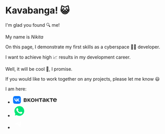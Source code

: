 # Kavabanga! 😺

I'm glad you found 🔍 me!

My name is _Nikita_

On this page, I demonstrate my first skills as a cyberspace 🐱‍🚀 developer.

I want to achieve high 📈 results in my development career.

Well, it will be cool 💯, I promise.

If you would like to work together on any projects, please let me know 😃


I am here:

- [<svg width="136" height="24" fill="none" xmlns="http://www.w3.org/2000/svg"><g clip-path="url(#new_logo_vk_with_text__a)"><g clip-path="url(#new_logo_vk_with_text__b)"><path fill-rule="evenodd" clip-rule="evenodd" d="M67 12.5c0 3.34-2.43 5.5-5.88 5.5-3.45 0-5.88-2.16-5.88-5.5S57.67 7 61.12 7C64.57 7 67 9.16 67 12.5Zm-9.22 0c0 2.07 1.35 3.5 3.34 3.5s3.34-1.43 3.34-3.5-1.35-3.45-3.34-3.45-3.34 1.38-3.34 3.45Zm-17.03-.21c.95-.44 1.56-1.18 1.56-2.33 0-1.73-1.58-2.96-3.87-2.96h-5.27v11h5.5c2.37 0 4.02-1.29 4.02-3.05 0-1.33-.87-2.32-1.94-2.66ZM35.6 9.01h2.83c.85 0 1.44.5 1.44 1.2s-.6 1.2-1.44 1.2h-2.83V9ZM38.67 16h-3.06V13.3h3.06c.96 0 1.59.55 1.59 1.36 0 .8-.63 1.33-1.59 1.33ZM51.84 18h3.19l-5.06-5.71L54.61 7h-2.9l-3.68 4.27h-.6V7H45v11h2.44v-4.38h.59l3.8 4.38ZM76.47 7v4.34h-4.93V7H69.1v11h2.43v-4.44h4.93V18h2.43V7h-2.43ZM86.9 18h-2.44V9.22h-3.8V7H90.7v2.22h-3.8V18Zm9.7-11c-2.14 0-4.02.89-4.57 2.8l2.24.37a2.38 2.38 0 0 1 2.2-1.25c1.33 0 2.12.9 2.22 2.33h-2.37c-3.23 0-4.84 1.42-4.84 3.45 0 2.05 1.59 3.3 3.83 3.3 1.8 0 3-.82 3.53-1.73l.5 1.73h1.8v-6.18c0-3.19-1.73-4.82-4.54-4.82Zm-.72 9.16c-1.19 0-1.95-.61-1.95-1.57 0-.84.62-1.43 2.48-1.43h2.3c0 1.8-1.14 3-2.83 3ZM113.73 18h-3.2l-3.8-4.38h-.6V18h-2.42V7h2.43v4.27h.59L110.4 7h2.9l-4.63 5.29 5.05 5.71Zm4.27 0h2.44V9.22h3.8V7H114.2v2.22h3.8V18Zm12.3-11c3.33 0 5.7 2.2 5.7 5.37 0 .3-.02.55-.04.79h-8.84c.23 1.69 1.46 2.83 3.32 2.83 1.29 0 2.3-.55 2.83-1.33l2.29.38c-.83 2.1-2.98 2.96-5.27 2.96-3.34 0-5.71-2.18-5.71-5.5s2.37-5.5 5.71-5.5Zm3.06 4.25A3.06 3.06 0 0 0 130.29 9a3 3 0 0 0-3.02 2.25h6.09Z" fill="currentColor"></path><path d="M11.5 24h1c5.44 0 8.15 0 9.83-1.68C24 20.64 24 17.92 24 12.5v-1.02c0-5.4 0-8.12-1.67-9.8C20.65 0 17.93 0 12.5 0h-1C6.06 0 3.35 0 1.67 1.68 0 3.36 0 6.08 0 11.5v1.02c0 5.4 0 8.12 1.68 9.8C3.36 24 6.08 24 11.5 24Z" fill="#07F"></path><path d="M12.77 17.29c-5.47 0-8.59-3.75-8.72-9.99h2.74c.09 4.58 2.11 6.52 3.71 6.92V7.3h2.58v3.95c1.58-.17 3.24-1.97 3.8-3.95h2.58a7.62 7.62 0 0 1-3.51 4.98 7.9 7.9 0 0 1 4.11 5.01h-2.84a4.94 4.94 0 0 0-4.14-3.57v3.57h-.31Z" fill="#fff"></path></g></g><defs><clipPath id="new_logo_vk_with_text__a"><path fill="#fff" transform="translate(.001)" d="M0 0h136v24H0z"></path></clipPath><clipPath id="new_logo_vk_with_text__b"><path fill="#fff" transform="translate(0 -12)" d="M0 0h136v48H0z"></path></clipPath></defs></svg>](https://vk.com/ku_la)
- [<svg xmlns="http://www.w3.org/2000/svg" width="39" height="39" viewBox="0 0 39 39"><path fill="#00E676" d="M10.7 32.8l.6.3c2.5 1.5 5.3 2.2 8.1 2.2 8.8 0 16-7.2 16-16 0-4.2-1.7-8.3-4.7-11.3s-7-4.7-11.3-4.7c-8.8 0-16 7.2-15.9 16.1 0 3 .9 5.9 2.4 8.4l.4.6-1.6 5.9 6-1.5z"></path><path fill="#FFF" d="M32.4 6.4C29 2.9 24.3 1 19.5 1 9.3 1 1.1 9.3 1.2 19.4c0 3.2.9 6.3 2.4 9.1L1 38l9.7-2.5c2.7 1.5 5.7 2.2 8.7 2.2 10.1 0 18.3-8.3 18.3-18.4 0-4.9-1.9-9.5-5.3-12.9zM19.5 34.6c-2.7 0-5.4-.7-7.7-2.1l-.6-.3-5.8 1.5L6.9 28l-.4-.6c-4.4-7.1-2.3-16.5 4.9-20.9s16.5-2.3 20.9 4.9 2.3 16.5-4.9 20.9c-2.3 1.5-5.1 2.3-7.9 2.3zm8.8-11.1l-1.1-.5s-1.6-.7-2.6-1.2c-.1 0-.2-.1-.3-.1-.3 0-.5.1-.7.2 0 0-.1.1-1.5 1.7-.1.2-.3.3-.5.3h-.1c-.1 0-.3-.1-.4-.2l-.5-.2c-1.1-.5-2.1-1.1-2.9-1.9-.2-.2-.5-.4-.7-.6-.7-.7-1.4-1.5-1.9-2.4l-.1-.2c-.1-.1-.1-.2-.2-.4 0-.2 0-.4.1-.5 0 0 .4-.5.7-.8.2-.2.3-.5.5-.7.2-.3.3-.7.2-1-.1-.5-1.3-3.2-1.6-3.8-.2-.3-.4-.4-.7-.5h-1.1c-.2 0-.4.1-.6.1l-.1.1c-.2.1-.4.3-.6.4-.2.2-.3.4-.5.6-.7.9-1.1 2-1.1 3.1 0 .8.2 1.6.5 2.3l.1.3c.9 1.9 2.1 3.6 3.7 5.1l.4.4c.3.3.6.5.8.8 2.1 1.8 4.5 3.1 7.2 3.8.3.1.7.1 1 .2h1c.5 0 1.1-.2 1.5-.4.3-.2.5-.2.7-.4l.2-.2c.2-.2.4-.3.6-.5s.4-.4.5-.6c.2-.4.3-.9.4-1.4v-.7s-.1-.1-.3-.2z"></path></svg>](https://wa.me/79383027506?text=%D0%9F%D1%80%D0%B8%D0%B2%D0%B5%D1%82!%20%F0%9F%91%8B)
- [<svg class="tgme_logo" height="34" viewBox="0 0 133 34" width="133" xmlns="http://www.w3.org/2000/svg">
              <g fill="none" fill-rule="evenodd">
                <circle cx="17" cy="17" fill="var(--accent-btn-color)" r="17"></circle><path d="m7.06510669 16.9258959c5.22739451-2.1065178 8.71314291-3.4952633 10.45724521-4.1662364 4.9797665-1.9157646 6.0145193-2.2485535 6.6889567-2.2595423.1483363-.0024169.480005.0315855.6948461.192827.1814076.1361492.23132.3200675.2552048.4491519.0238847.1290844.0536269.4231419.0299841.65291-.2698553 2.6225356-1.4375148 8.986738-2.0315537 11.9240228-.2513602 1.2428753-.7499132 1.5088847-1.2290685 1.5496672-1.0413153.0886298-1.8284257-.4857912-2.8369905-1.0972863-1.5782048-.9568691-2.5327083-1.3984317-4.0646293-2.3321592-1.7703998-1.0790837-.212559-1.583655.7963867-2.5529189.2640459-.2536609 4.7753906-4.3097041 4.755976-4.431706-.0070494-.0442984-.1409018-.481649-.2457499-.5678447-.104848-.0861957-.2595946-.0567202-.3712641-.033278-.1582881.0332286-2.6794907 1.5745492-7.5636077 4.6239616-.715635.4545193-1.3638349.6759763-1.9445998.6643712-.64024672-.0127938-1.87182452-.334829-2.78737602-.6100966-1.12296117-.3376271-1.53748501-.4966332-1.45976769-1.0700283.04048-.2986597.32581586-.610598.8560076-.935815z" fill="#fff"></path><path d="m49.4 24v-12.562h-4.224v-2.266h11.198v2.266h-4.268v12.562zm16.094-4.598h-7.172c.066 1.936 1.562 2.772 3.3 2.772 1.254 0 2.134-.198 2.97-.484l.396 1.848c-.924.396-2.2.682-3.74.682-3.476 0-5.522-2.134-5.522-5.412 0-2.97 1.804-5.764 5.236-5.764 3.476 0 4.62 2.86 4.62 5.214 0 .506-.044.902-.088 1.144zm-7.172-1.892h4.708c.022-.99-.418-2.618-2.222-2.618-1.672 0-2.376 1.518-2.486 2.618zm9.538 6.49v-15.62h2.706v15.62zm14.84-4.598h-7.172c.066 1.936 1.562 2.772 3.3 2.772 1.254 0 2.134-.198 2.97-.484l.396 1.848c-.924.396-2.2.682-3.74.682-3.476 0-5.522-2.134-5.522-5.412 0-2.97 1.804-5.764 5.236-5.764 3.476 0 4.62 2.86 4.62 5.214 0 .506-.044.902-.088 1.144zm-7.172-1.892h4.708c.022-.99-.418-2.618-2.222-2.618-1.672 0-2.376 1.518-2.486 2.618zm19.24-1.144v6.072c0 2.244-.462 3.85-1.584 4.862-1.1.99-2.662 1.298-4.136 1.298-1.364 0-2.816-.308-3.74-.858l.594-2.046c.682.396 1.826.814 3.124.814 1.76 0 3.08-.924 3.08-3.234v-.924h-.044c-.616.946-1.694 1.584-3.124 1.584-2.662 0-4.554-2.2-4.554-5.236 0-3.52 2.288-5.654 4.862-5.654 1.65 0 2.596.792 3.102 1.672h.044l.11-1.43h2.354c-.044.726-.088 1.606-.088 3.08zm-2.706 2.948v-1.738c0-.264-.022-.506-.088-.726-.286-.99-1.056-1.738-2.2-1.738-1.518 0-2.64 1.32-2.64 3.498 0 1.826.924 3.3 2.618 3.3 1.012 0 1.892-.66 2.2-1.65.088-.264.11-.638.11-.946zm5.622 4.686v-7.26c0-1.452-.022-2.508-.088-3.454h2.332l.11 2.024h.066c.528-1.496 1.782-2.266 2.948-2.266.264 0 .418.022.638.066v2.53c-.242-.044-.484-.066-.814-.066-1.276 0-2.178.814-2.42 2.046-.044.242-.066.528-.066.814v5.566zm16.05-6.424v3.85c0 .968.044 1.914.176 2.574h-2.442l-.198-1.188h-.066c-.638.836-1.76 1.43-3.168 1.43-2.156 0-3.366-1.562-3.366-3.19 0-2.684 2.398-4.07 6.358-4.048v-.176c0-.704-.286-1.87-2.178-1.87-1.056 0-2.156.33-2.882.792l-.528-1.76c.792-.484 2.178-.946 3.872-.946 3.432 0 4.422 2.178 4.422 4.532zm-2.64 2.662v-1.474c-1.914-.022-3.74.374-3.74 2.002 0 1.056.682 1.54 1.54 1.54 1.1 0 1.87-.704 2.134-1.474.066-.198.066-.396.066-.594zm5.6 3.762v-7.524c0-1.232-.044-2.266-.088-3.19h2.31l.132 1.584h.066c.506-.836 1.474-1.826 3.3-1.826 1.408 0 2.508.792 2.97 1.98h.044c.374-.594.814-1.034 1.298-1.342.616-.418 1.298-.638 2.2-.638 1.76 0 3.564 1.21 3.564 4.642v6.314h-2.64v-5.918c0-1.782-.616-2.838-1.914-2.838-.924 0-1.606.66-1.892 1.43-.088.242-.132.594-.132.902v6.424h-2.64v-6.204c0-1.496-.594-2.552-1.848-2.552-1.012 0-1.694.792-1.958 1.518-.088.286-.132.594-.132.902v6.336z" fill="var(--tme-logo-color)" fill-rule="nonzero"></path>
              </g>
            </svg>](https://t.me/Koolikov)